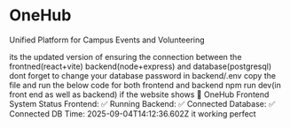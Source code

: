 # OneHub
Unified Platform for Campus Events and Volunteering

its the updated version of ensuring the connection between the frontned(react+vite) backend(node+express) and database(postgresql)
dont forget to change your database password in backend/.env
copy the file and run the below code for both frontend and backend
npm run dev(in front end as well as backend)
if the website shows
          🚀 OneHub Frontend
          System Status
          Frontend: ✅ Running
          Backend: ✅ Connected
          Database: ✅ Connected
          DB Time: 2025-09-04T14:12:36.602Z
it working perfect
